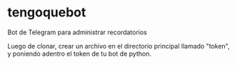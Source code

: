 # tengoquebot
Bot de Telegram para administrar recordatorios

Luego de clonar, crear un archivo en el directorio principal llamado "token", y poniendo adentro el token de tu bot de python.